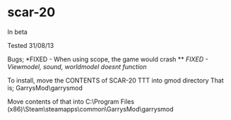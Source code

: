 scar-20
=======

In beta

Tested 31/08/13

Bugs;
*FIXED - When using scope, the game would crash **
*FIXED - Viewmodel, sound, worldmodel doesnt function*


To install, move the CONTENTS of SCAR-20 TTT into gmod directory 
That is;
GarrysMod\garrysmod


Move contents of that into 
C:\Program Files (x86)\Steam\steamapps\common\GarrysMod\garrysmod


